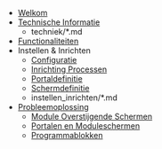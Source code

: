 - [Welkom](README.md)
- [Technische Informatie](techniek/README.md)
  - techniek/\*.md
- [Functionaliteiten](functionaliteiten/)
- Instellen & Inrichten
  - [Configuratie](instellen_inrichten/configuratie/)
  - [Inrichting Processen](instellen_inrichten/inrichting_processen)
  - [Portaldefinitie](instellen_inrichten/portaldefinitie/)
  - [Schermdefinitie](instellen_inrichten/schermdefinitie/)
  - instellen_inrichten/\*.md
- [Probleemoplossing](probleemoplossing/README.md)
  - [Module Overstijgende Schermen](probleemoplossing/module_overstijgende_schermen/)
  - [Portalen en Moduleschermen](probleemoplossing/portalen_en_moduleschermen)
  - [Programmablokken](probleemoplossing/programmablokken/)
